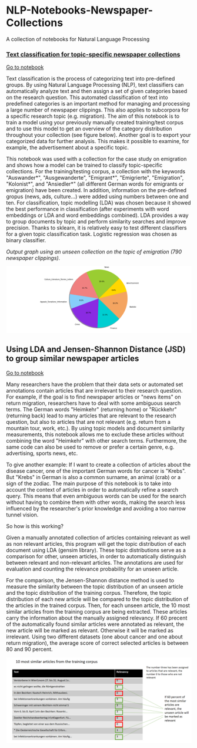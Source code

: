# NLP-Notebooks-Newspaper-Collections
A collection of notebooks for Natural Language Processing

<h3><a href="## Text classification for topic-specific newspaper collections</a></h3>
   
## Text classification for topic-specific newspaper collections

<a href="https://github.com/NewsEye/NLP-Notebooks-Newspaper-Collections/blob/master/Text_classification_of_newspaper_clippings_notebook.ipynb" target="_blank">Go to notebook</a> 

Text classification is the process of categorizing text into pre-defined groups. By using Natural Language Processing (NLP), text classifiers can automatically analyze text and then assign a set of given categories based on the research question. This automated classification of text into predefined categories is an important method for managing and processing a large number of newspaper clippings. This also applies to subcorpora for a specific research topic (e.g. migration). The aim of this notebook is to train a model using your previously manually created training/test corpus and to use this model to get an overview of the category distribution throughout your collection (see figure below). Another goal is to export your categorized data for further analysis. This makes it possible to examine, for example, the advertisement about a specific topic.

This notebook was used with a collection for the case study on emigration and shows how a model can be trained to classify topic-specific collections. For the training/testing corpus, a collection with the keywords "Auswander*", "Ausgewanderte", "Emigrant*", "Emigrierte", "Emigration", "Kolonist*", and "Ansiedler*" (all different German words for emigrants or emigration) have been created. In addition, information on the pre-defined gropus (news, ads, culture...) were added using numbers between one and ten. 
For classification, topic modelling (LDA) was chosen because it showed the best performance in classification (after experiments with word embeddings or LDA and word embeddings combined). LDA provides a way to group documents by topic and perform similarity searches and improve precision. Thanks to sklearn, it is relatively easy to test different classifiers for a given topic classification task. Logistic regression was chosen as binary classifier. 

*Output graph using an unseen collection on the topic of emigration  (790 newspaper clippings).* 

![Collection on the topic of Emigration](images/categories.PNG)

## Using LDA and Jensen-Shannon Distance (JSD) to group similar newspaper articles
<a href="https://github.com/NewsEye/NLP-Notebooks-Newspaper-Collections/blob/master/news_article_similarity_notebook.ipynb" target="_blank">Go to notebook</a>

Many researchers have the problem that their data sets or automated set annotations contain articles that are irrelevant to their research question. For example, if the goal is to find newspaper articles or "news items" on return migration, researchers have to deal with some ambiguous search terms. The German words "Heimkehr" (returning home) or "Rückkehr" (returning back) lead to many articles that are relevant to the research question, but also to articles that are not relevant (e.g. return from a mountain tour, work, etc.). By using topic models and document similarity measurements, this notebook allows me to exclude these articles without combining the word "Heimkehr" with other search terms. Furthermore, the same code can also be used to remove or prefer a certain genre, e.g. advertising, sports news, etc.

To give another example: If I want to create a collection of articles about the disease cancer, one of the important German words for cancer is "Krebs". But "Krebs" in German is also a common surname, an animal (crab) or a sign of the zodiac.
The main purpose of this notebook is to take into account the context of articles in order to automatically refine a search query. This means that even ambiguous words can be used for the search without having to combine them with other words, making the search less influenced by the researcher's prior knowledge and avoiding a too narrow tunnel vision.

So how is this working?

Given a manually annotated collection of articles containing relevant as well as non relevant articles, this program will get the topic distribution of each document using LDA (gensim library). These topic distributions serve as a comparison for other, unseen articles, in order to automatically distinguish between relevant and non-relevant articles. The annotations are used for evaluation and counting the relevance probability for an unseen article.

For the comparison, the Jensen-Shannon distance method is used to measure the similarity between the topic distribution of an unseen article and the topic distribution of the training corpus. Therefore, the topic distribution of each new article will be compared to the topic distribution of the articles in the trained corpus. Then, for each unseen article, the 10 most similar articles from the training corpus are being extracted. These articles carry the information about the manually assigned relevancy. If 60 precent of the automatically found similar articles were annotated as relevant, the new article will be marked as relevant. Otherwise it will be marked as irrelevant. Using two different datasets (one about cancer and one about return migration), the average score of correct selected articles is between 80 and 90 percent.

![](images/nk.PNG)

